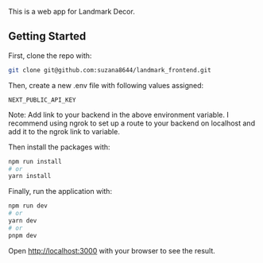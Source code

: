 This is a web app for Landmark Decor.
## Getting Started

First, clone the repo with:

```bash
git clone git@github.com:suzana8644/landmark_frontend.git
```

Then, create a new .env file with following values assigned:
```text
NEXT_PUBLIC_API_KEY
```

Note: Add link to your backend in the above environment variable. I recommend using ngrok to set up a route to your backend on localhost and add it to the ngrok link to variable.

Then install the packages with:

```bash
npm run install
# or 
yarn install
```

Finally, run the application with:

```bash
npm run dev
# or
yarn dev
# or
pnpm dev
```

Open [http://localhost:3000](http://localhost:3000) with your browser to see the result.
